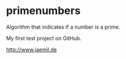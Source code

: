 # primenumbers
Algorithm that indicates if a number is a prime.

My first test project on GitHub.

http://www.jaemil.de

